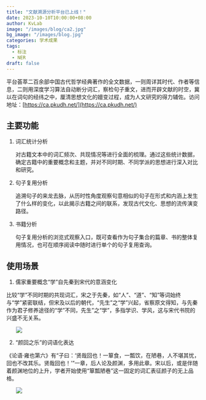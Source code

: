 ```yaml
---
title: "文献溯源分析平台已上线！"
date: 2023-10-10T10:00:00+08:00
author: KvLab
image: "/images/blog/ca2.jpg"
bg_image: "/images/blog.jpg"
categories: 学术成果
tags:
  - 标注
  - NER
draft: false
---
```


平台荟萃二百余部中国古代哲学经典著作的全文数据，一则周详其时代、作者等信息，二则用深度学习算法自动断分词汇，察检句子重文，进而开辟文献的时空，冀以在词句的经纬之中，厘清思想文化的嬗变过程，成为人文研究的得力辅佐。访问地址：[https://ca.pkudh.net/](https://ca.pkudh.net/)

<!--more-->

## 主要功能

1. 词汇统计分析

   对古籍文本中的词汇频次、共现情况等进行全面的梳理。通过这些统计数据，确定古籍中的重要概念和主题，并对不同时期、不同学派的思想进行深入对比和研究。

2. 句子复用分析

   追溯句子的来龙去脉，从历时性角度观察句意相似的句子在形式和内涵上发生了什么样的变化，以此揭示古籍之间的联系，发现古代文化、思想的流传演变路径。

3. 书籍分析

   句子复用分析的浏览式观察入口，既可查看作为句子集合的篇章、书的整体复用情况，也可在顺序阅读中随时进行单个的句子复用查询。

## 使用场景

1. 儒家重要概念“学”自先秦到宋代的意涵变化

比较“学”不同时期的共现词汇，宋之于先秦，如“人”、“道”、“知”等词始终与“学”紧密联结，但宋及以后的朝代，“先生”之“学”兴起，省察原文得知，与先秦作为君子修养途径的“学”不同，先生”之“学”，多指学识、学风，这与宋代书院的兴盛不无关系。

<img style="max-width:90%;display:block;margin:0 auto;" src="/images/blog/ca1.jpeg" />

2. “颜回之乐”的词语化表达

《论语·雍也第六》有“子曰：‘贤哉回也！一箪食，一瓢饮，在陋巷，人不堪其忧，回也不改其乐。贤哉回也！’”一章，后人论及颜渊，多用此章。宋以后，或是伴随着颜渊地位的上升，学者开始使用“箪瓢陋巷”这一固定的词汇表征颜子的无上品格。

<img style="max-width:90%;display:block;margin:0 auto;" src="/images/blog/ca2.jpg" />
